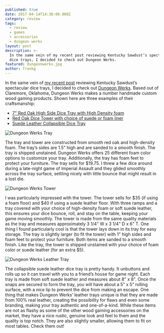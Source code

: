 ```yaml
---
published: true
date: 2017-04-14T14:30:00.000Z
category: review
tags:
  - review
  - games
  - accessories
  - dungeon werks
layout: post
description: >-
  In the same vein of my recent post reviewing Kentucky Sawdust’s spectacular
  dice trays, I decided to check out Dungeon Werks.
featured: dungeonwerks.jpg
author: frankg
---
```



In the same vein of [my recent post](http://pawnsperspective.com/Kentucky-Sawdust-Dice-Tray-Review/) reviewing Kentucky Sawdust’s spectacular dice trays, I decided to check out [Dungeon Werks](https://www.etsy.com/shop/DungeonWerksGA?ref=l2-shopheader-name). Based out of Claremore, Oklahoma, Dungeon Werks makes a number handmade custom wood gaming products. Shown here are three examples of their craftsmanship:

* [7" Red Oak High Side Dice Tray with High Density foam](https://www.etsy.com/listing/491228905/7-red-oak-high-side-dice-tray-with-high?ref=shop_home_active_10)
* [Red Oak Dice Tower with choice of suede or foam liner](https://www.etsy.com/listing/109438161/red-oak-dice-tower-with-choice-of-suede?ref=shop_home_active_4)
* [Suede Leather Collapsible Dice Tray](https://www.etsy.com/listing/488745625/suede-leather-collapsible-dice-tray?ref=shop_home_feat_1)

![Dungeon Werks Tray](/images/dungeonwerks/dw1.jpg)

The tray and tower are constructed from smooth red oak and high-density foam. The tray’s sides are 1.5" high and are sanded to a smooth finish. The tray is shipped unstained. Dungeon Werks offers 25 different foam color options to customize your tray. Additionally, the tray has foam feet to protect your furniture. The tray sells for $19.75. I threw a few dice around during a late-night game of Imperial Assault and they glided smoothly across the tray surface, settling nicely with little bounce that might result in a lost die.

![Dungeon Werks Tower](/images/dungeonwerks/dw2.jpg)

I was particularly impressed with the tower. The tower sells for $35 (if using a foam floor) and $40 if using a suede leather floor. With three ramps and a tray covered with your choice of high-density foam or soft suede leather, this ensures your dice bounce, roll, and stay on the table, keeping your game moving smoothly. The tower is made from the same quality materials as the tray and measures approximately 3 1/4" W x 3 1/4" D x 6" T. One thing I found particularly cool is that the tower lays down in its tray for easy storage. The tray is slightly larger (to fit the tower) with 1" high sides and foam feet to protect your furniture. Both items are sanded to a smooth finish. Like the tray, the tower is shipped unstained with your choice of foam color or suede leather (for an extra $5).

![Dungeon Werks Leather Tray](/images/dungeonwerks/dw3.jpg)

The collapsible suede leather dice tray is pretty handy. It unbuttons and rolls up so it can travel with you to a friend’s house for game night. Each tray is made from soft suede leather and measures about 8" x 8". Once the snaps are secured to form the tray, you will have about a 5” x 5” rolling surface, with a nice lip to prevent the dice from making an escape. One thing that makes Dungeon Werks’ leather trays unique is that they are made from 100% real leather, creating the possibility for flaws and even some branding, making your tray authentic and one-of-a-kind. 
While these items are not as flashy as some of the other wood gaming accessories on the market, they have a nice rustic, genuine look and feel to them and the quality is top notch. They are also slightly smaller, allowing them to fit on most tables. Check them out!
